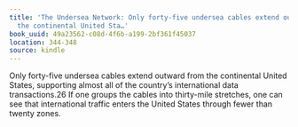 ```yaml
---
title: 'The Undersea Network: Only forty-five undersea cables extend outward from
  the continental United Sta…'
book_uuid: 49a23562-c08d-4f6b-a199-2bf361f45037
location: 344-348
source: kindle
---
```


Only forty-five undersea cables extend outward from the continental United States, supporting almost all of the country’s international data transactions.26 If one groups the cables into thirty-mile stretches, one can see that international traffic enters the United States through fewer than twenty zones.